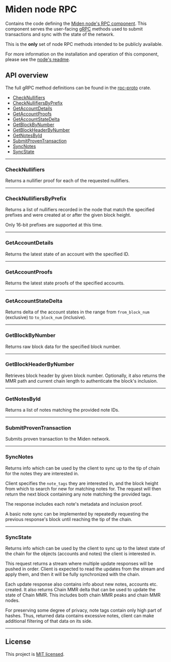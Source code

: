 # Miden node RPC

Contains the code defining the [Miden node's RPC component](/README.md#architecture). This component serves the
user-facing [gRPC](https://grpc.io) methods used to submit transactions and sync with the state of the network.

This is the **only** set of node RPC methods intended to be publicly available.

For more information on the installation and operation of this component, please see the [node's readme](/README.md).

## API overview

The full gRPC method definitions can be found in the [rpc-proto](../rpc-proto/README.md) crate.

<!--toc:start-->

- [CheckNullifiers](#checknullifiers)
- [CheckNullifiersByPrefix](#checknullifiersbyprefix)
- [GetAccountDetails](#getaccountdetails)
- [GetAccountProofs](#getaccountproofs)
- [GetAccountStateDelta](#getaccountstatedelta)
- [GetBlockByNumber](#getblockbynumber)
- [GetBlockHeaderByNumber](#getblockheaderbynumber)
- [GetNotesById](#getnotesbyid)
- [SubmitProvenTransaction](#submitproventransaction)
- [SyncNotes](#syncnotes)
- [SyncState](#syncstate)

<!--toc:end-->

---

### CheckNullifiers

Returns a nullifier proof for each of the requested nullifiers.

---

### CheckNullifiersByPrefix

Returns a list of nullifiers recorded in the node that match the specified prefixes and were created at or after 
the given block height.

Only 16-bit prefixes are supported at this time.

---

### GetAccountDetails

Returns the latest state of an account with the specified ID.

---

### GetAccountProofs

Returns the latest state proofs of the specified accounts.

---

### GetAccountStateDelta

Returns delta of the account states in the range from `from_block_num` (exclusive) to `to_block_num` (inclusive).

---

### GetBlockByNumber

Returns raw block data for the specified block number.

---

### GetBlockHeaderByNumber

Retrieves block header by given block number. Optionally, it also returns the MMR path and current chain length to
authenticate the block's inclusion.

---

### GetNotesById

Returns a list of notes matching the provided note IDs.

---

### SubmitProvenTransaction

Submits proven transaction to the Miden network.

---

### SyncNotes

Returns info which can be used by the client to sync up to the tip of chain for the notes they are interested in.

Client specifies the `note_tags` they are interested in, and the block height from which to search for new for matching
notes for. The request will then return the next block containing any note matching the provided tags.

The response includes each note's metadata and inclusion proof.

A basic note sync can be implemented by repeatedly requesting the previous response's block until reaching the tip of
the chain.

---

### SyncState

Returns info which can be used by the client to sync up to the latest state of the chain for the objects (accounts 
and notes) the client is interested in.

This request returns a stream where multiple update responses will be pushed in order. Client is expected to read 
the updates from the stream and apply them, and then it will be fully synchronized with the chain.

Each update response also contains info about new notes, accounts etc. created. It also returns Chain MMR delta 
that can be used to update the state of Chain MMR. This includes both chain MMR peaks and chain MMR nodes.

For preserving some degree of privacy, note tags contain only high part of hashes. Thus, returned data contains 
excessive notes, client can make additional filtering of that data on its side.

---

## License

This project is [MIT licensed](../../LICENSE).

